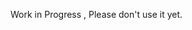 <!-- # react-manage-state
 **react-manage-state is the simplest way to manage your global state with little boilerplate code. It uses React's createContext and useState under the hood with first class typescript support.**

## Note:
- Make sure your code editor supports typescript **v4 or above** or just use latest version of **[Visual Studio code](https://code.visualstudio.com/download)**
- If you are using **react-manage-state** in a **typescript** project, make sure you set **declaration: false** in your **tsconfig.json**

# Examples:
- [Javascript project](https://github.com/sai6855/react-manage-state-example-js)
- [Typescript project](https://github.com/sai6855/react-manage-state-example-ts)

# Set Up:
```
import React from "react";
import { createContext,useProvider } from "react-manage-state";

const defaultstore = {
    user:{
        firstName:"",
        lastName:"",
        middleName:""
    }
}

const StoreContext = createContext(defaultStore);

export const StoreProvider = ({ children }) => {
  const { state, setState } = useProvider(defaultStore);

  return (
    <StoreContext.Provider value={{ state, setState }}>{children}</StoreContext.Provider>
  );
};

export const useStoreContext = () => {
  const { state, setState } = React.useContext(StoreContext);

  return { setState, state };
};

```

### Wrap above **StoreProvider** function at your App top level in app's entry file:
```
ReactDOM.render(
  <React.StrictMode>
    <StoreProvider>
      <App />
    </StoreProvider>
  </React.StrictMode>,
  document.getElementById("root")
);
```

##### That's it boiler plate is done, now you can import useStoreContext anywhere in your app to access and change store values.

## How to access and change store values.

As you can see **defaultStore** has **user** property and user has **firstName** and **lastName** as properties, we will create 2 input fields whose values are firstName and lastName respectively, Using **setState** function we will learn how to capture user entered fields and store them.

```
import React from "react";
import useStoreContext from "../Store/useStoreContext";

const Input = () => {
  const { setState , state} = useStoreContext();

  return (
    <>
      <input
       value={state.store.user.firstName}
       placeholder="firstname"
       onChange={(e) => setState(() => e.target.value, "store.app.user.firstName")}
      />
      <input
        placeholder="lastname"
        value={state.store.user.lastName}
        onChange={(e) => setState(e.target.value, "store.app.user.lastName")}
      />
       <input
        placeholder="middlename"
        value={state.store.user.middleName}
        onChange={(e) => setState((prevMiddleName)=>e.target.value, "store.app.user.lastName")}
      />
    </>
  );
};
```

# About setState:
**setState** uses react's **useState** hook under the hood, so as useState is asynchronous function setState is also asynchronous function. **setState** accepts 2 parameters, **1st parameter** is either a callback function which returns a value or direct value it's self. **2nd parameter** is the path of property in defaultStore object.
if you use callback function as 1st parameter then callback gives you 2 parameters, 1st parameter is the value of path in previous render and 2nd is value of store in previous render.
 -->


Work in Progress , Please don't use it yet.
